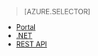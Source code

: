 > [AZURE.SELECTOR]
- [Portal](../articles/media-services/media-services-portal-get-started-with-live.md)
- [.NET](../articles/media-services/media-services-dotnet-live-encode-with-onpremises-encoders.md)
- [REST API](https://msdn.microsoft.com/library/azure/dn783458.aspx) 


